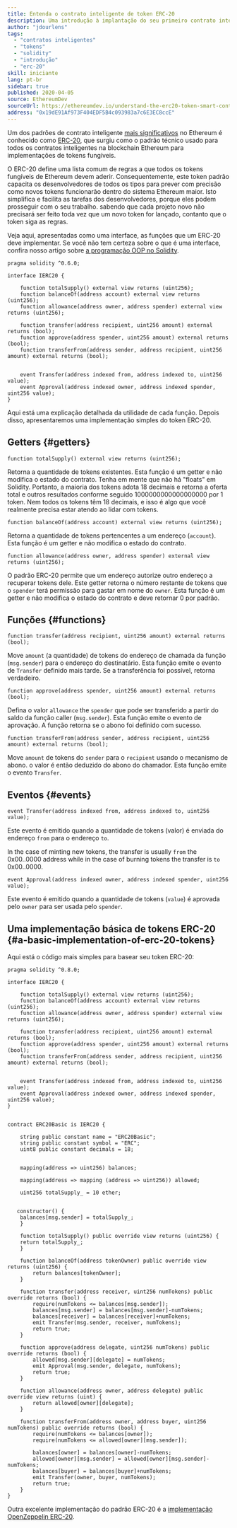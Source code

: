 ```yaml
---
title: Entenda o contrato inteligente de token ERC-20
description: Uma introdução à implantação do seu primeiro contrato inteligente em uma rede de teste Ethereum
author: "jdourlens"
tags:
  - "contratos inteligentes"
  - "tokens"
  - "solidity"
  - "introdução"
  - "erc-20"
skill: iniciante
lang: pt-br
sidebar: true
published: 2020-04-05
source: EthereumDev
sourceUrl: https://ethereumdev.io/understand-the-erc20-token-smart-contract/
address: "0x19dE91Af973F404EDF5B4c093983a7c6E3EC8ccE"
---
```


Um dos padrões de contrato inteligente [mais significativos](/developers/docs/standards/) no Ethereum é conhecido como [ERC-20](/developers/docs/standards/tokens/erc-20/), que surgiu como o padrão técnico usado para todos os contratos inteligentes na blockchain Ethereum para implementações de tokens fungíveis.

O ERC-20 define uma lista comum de regras a que todos os tokens fungíveis de Ethereum devem aderir. Consequentemente, este token padrão capacita os desenvolvedores de todos os tipos para prever com precisão como novos tokens funcionarão dentro do sistema Ethereum maior. Isto simplifica e facilita as tarefas dos desenvolvedores, porque eles podem prosseguir com o seu trabalho. sabendo que cada projeto novo não precisará ser feito toda vez que um novo token for lançado, contanto que o token siga as regras.

Veja aqui, apresentadas como uma interface, as funções que um ERC-20 deve implementar. Se você não tem certeza sobre o que é uma interface, confira nosso artigo sobre [a programação OOP no Solidity](https://ethereumdev.io/inheritance-in-solidity-contracts-are-classes/).

```solidity
pragma solidity ^0.6.0;

interface IERC20 {

    function totalSupply() external view returns (uint256);
    function balanceOf(address account) external view returns (uint256);
    function allowance(address owner, address spender) external view returns (uint256);

    function transfer(address recipient, uint256 amount) external returns (bool);
    function approve(address spender, uint256 amount) external returns (bool);
    function transferFrom(address sender, address recipient, uint256 amount) external returns (bool);


    event Transfer(address indexed from, address indexed to, uint256 value);
    event Approval(address indexed owner, address indexed spender, uint256 value);
}
```

Aqui está uma explicação detalhada da utilidade de cada função. Depois disso, apresentaremos uma implementação simples do token ERC-20.

## Getters {#getters}

```solidity
function totalSupply() external view returns (uint256);
```

Retorna a quantidade de tokens existentes. Esta função é um getter e não modifica o estado do contrato. Tenha em mente que não há "floats" em Solidity. Portanto, a maioria dos tokens adota 18 decimais e retorna a oferta total e outros resultados conforme seguido 1000000000000000000 por 1 token. Nem todos os tokens têm 18 decimais, e isso é algo que você realmente precisa estar atendo ao lidar com tokens.

```solidity
function balanceOf(address account) external view returns (uint256);
```

Retorna a quantidade de tokens pertencentes a um endereço (`account`). Esta função é um getter e não modifica o estado do contrato.

```solidity
function allowance(address owner, address spender) external view returns (uint256);
```

O padrão ERC-20 permite que um endereço autorize outro endereço a recuperar tokens dele. Este getter retorna o número restante de tokens que o `spender` terá permissão para gastar em nome do `owner`. Esta função é um getter e não modifica o estado do contrato e deve retornar 0 por padrão.

## Funções {#functions}

```solidity
function transfer(address recipient, uint256 amount) external returns (bool);
```

Move `amount` (a quantidade) de tokens do endereço de chamada da função (`msg.sender`) para o endereço do destinatário. Esta função emite o evento de `Transfer` definido mais tarde. Se a transferência foi possível, retorna verdadeiro.

```solidity
function approve(address spender, uint256 amount) external returns (bool);
```

Defina o valor `allowance` the `spender` que pode ser transferido a partir do saldo da função caller (`msg.sender`). Esta função emite o evento de aprovação. A função retorna se o abono foi definido com sucesso.

```solidity
function transferFrom(address sender, address recipient, uint256 amount) external returns (bool);
```

Move `amount` de tokens do `sender` para o `recipient` usando o mecanismo de abono. o valor é então deduzido do abono do chamador. Esta função emite o evento `Transfer`.

## Eventos {#events}

```solidity
event Transfer(address indexed from, address indexed to, uint256 value);
```

Este evento é emitido quando a quantidade de tokens (valor) é enviada do endereço `from` para o endereço `to`.

In the case of minting new tokens, the transfer is usually `from` the 0x00..0000 address while in the case of burning tokens the transfer is `to` 0x00..0000.

```solidity
event Approval(address indexed owner, address indexed spender, uint256 value);
```

Este evento é emitido quando a quantidade de tokens (`value`) é aprovada pelo `owner` para ser usada pelo `spender`.

## Uma implementação básica de tokens ERC-20 {#a-basic-implementation-of-erc-20-tokens}

Aqui está o código mais simples para basear seu token ERC-20:

```solidity
pragma solidity ^0.8.0;

interface IERC20 {

    function totalSupply() external view returns (uint256);
    function balanceOf(address account) external view returns (uint256);
    function allowance(address owner, address spender) external view returns (uint256);

    function transfer(address recipient, uint256 amount) external returns (bool);
    function approve(address spender, uint256 amount) external returns (bool);
    function transferFrom(address sender, address recipient, uint256 amount) external returns (bool);


    event Transfer(address indexed from, address indexed to, uint256 value);
    event Approval(address indexed owner, address indexed spender, uint256 value);
}


contract ERC20Basic is IERC20 {

    string public constant name = "ERC20Basic";
    string public constant symbol = "ERC";
    uint8 public constant decimals = 18;


    mapping(address => uint256) balances;

    mapping(address => mapping (address => uint256)) allowed;

    uint256 totalSupply_ = 10 ether;


   constructor() {
    balances[msg.sender] = totalSupply_;
    }

    function totalSupply() public override view returns (uint256) {
    return totalSupply_;
    }

    function balanceOf(address tokenOwner) public override view returns (uint256) {
        return balances[tokenOwner];
    }

    function transfer(address receiver, uint256 numTokens) public override returns (bool) {
        require(numTokens <= balances[msg.sender]);
        balances[msg.sender] = balances[msg.sender]-numTokens;
        balances[receiver] = balances[receiver]+numTokens;
        emit Transfer(msg.sender, receiver, numTokens);
        return true;
    }

    function approve(address delegate, uint256 numTokens) public override returns (bool) {
        allowed[msg.sender][delegate] = numTokens;
        emit Approval(msg.sender, delegate, numTokens);
        return true;
    }

    function allowance(address owner, address delegate) public override view returns (uint) {
        return allowed[owner][delegate];
    }

    function transferFrom(address owner, address buyer, uint256 numTokens) public override returns (bool) {
        require(numTokens <= balances[owner]);
        require(numTokens <= allowed[owner][msg.sender]);

        balances[owner] = balances[owner]-numTokens;
        allowed[owner][msg.sender] = allowed[owner][msg.sender]-numTokens;
        balances[buyer] = balances[buyer]+numTokens;
        emit Transfer(owner, buyer, numTokens);
        return true;
    }
}
```

Outra excelente implementação do padrão ERC-20 é a [implementação OpenZeppelin ERC-20](https://github.com/OpenZeppelin/openzeppelin-contracts/tree/master/contracts/token/ERC20).
